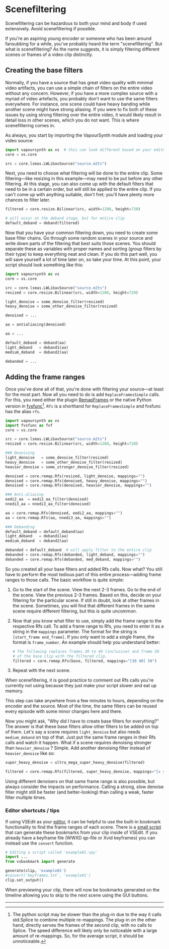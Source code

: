# Scenefiltering

Scenefiltering can be hazardous to both your mind and body if used
extensively. Avoid scenefiltering if possible.

If you're an aspiring young encoder or someone who has been around
fansubbing for a while, you've probably heard the term "scenefiltering".
But what is scenefiltering? As the name suggests, it is simply filtering
different scenes or frames of a video clip distinctly.


## Creating the base filters

Normally, if you have a source that has great video quality with minimal
video artifacts, you can use a simple chain of filters on the entire
video without any concern. However, if you have a more complex source
with a myriad of video artefacts, you probably don't want to use the
same filters everywhere. For instance, one scene could have heavy
banding while another scene might have strong aliasing. If you were to
fix both of these issues by using strong filtering over the entire
video, it would likely result in detail loss in other scenes, which you
do not want. This is where scenefiltering comes in.

As always, you start by importing the VapourSynth module and loading
your video source:

```py
import vapoursynth as vs  # this can look different based on your editor
core = vs.core

src = core.lsmas.LWLibavSource("source.m2ts")
```

Next, you need to choose what filtering will be done to the entire clip.
Some filtering—like resizing in this example—may
need to be put before any other filtering.
At this stage,
you can also come up with the default filters
that need to be in a certain order,
but will still be applied to the entire clip.
If you can't come up with anything suitable, don't fret;
you'll have plenty more chances to filter later.

```py
filtered = core.resize.Bilinear(src, width=1280, height=720)

# will occur at the deband stage, but for entire clip
default_deband = deband(filtered)
```

Now that you have your common filtering down, you need to create some
base filter chains. Go through some random scenes in your source and
write down parts of the filtering that best suits those scenes. You
should separate these as variables with proper names and sorting (group
filters by their type) to keep everything neat and clean. If you do this
part well, you will save yourself a lot of time later on, so take your
time. At this point, your script should look something like this:

```py
import vapoursynth as vs
core = vs.core

src = core.lsmas.LWLibavSource("source.m2ts")
resized = core.resize.Bilinear(src, width=1280, height=720)

light_denoise = some_denoise_filter(resized)
heavy_denoise = some_other_denoise_filter(resized)

denoised = ...

aa = antialiasing(denoised)

aa = ...

default_deband = deband(aa)
light_deband   = deband1(aa)
medium_deband  = deband2(aa)

debanded = ...
```


## Adding the frame ranges

Once you've done all of that, you're done with filtering your source—at
least for the most part. Now all you need to do is add
`ReplaceFramesSimple` calls. For this, you need either the
plugin [RemapFrames](https://github.com/Irrational-Encoding-Wizardry/Vapoursynth-RemapFrames/releases) or
the native Python version in
[fvsfunc](https://github.com/Irrational-Encoding-Wizardry/fvsfunc/blob/master/fvsfunc.py)[^1].
`Rfs` is a shorthand for `ReplaceFramesSimple`
and fvsfunc has the alias `rfs`.

```py
import vapoursynth as vs
import fvsfunc as fvf
core = vs.core

src = core.lsmas.LWLibavSource("source.m2ts")
resized = core.resize.Bilinear(src, width=1280, height=720)

### Denoising
light_denoise   = some_denoise_filter(resized)
heavy_denoise   = some_other_denoise_filter(resized)
heavier_denoise = some_stronger_denoise_filter(resized)

denoised = core.remap.Rfs(resized, light_denoise, mappings="")
denoised = core.remap.Rfs(denoised, heavy_denoise, mappings="")
denoised = core.remap.Rfs(denoised, heavier_denoise, mappings="")

### Anti-aliasing
eedi2_aa  = eedi2_aa_filter(denoised)
nnedi3_aa = nnedi3_aa_filter(denoised)

aa = core.remap.Rfs(denoised, eedi2_aa, mappings="")
aa = core.remap.Rfs(aa, nnedi3_aa, mappings="")

### Debanding
default_deband = default_deband(aa)
light_deband   = deband1(aa)
medium_deband  = deband2(aa)

debanded = default_deband  # will apply filter to the entire clip
debanded = core.remap.Rfs(debanded, light_deband, mappings="")
debanded = core.remap.Rfs(debanded, med_deband, mappings="")
```

So you created all your base filters and added Rfs calls. Now what? You
still have to perform the most tedious part of this entire
process—adding frame ranges to those calls. The basic workflow is
quite simple:

1.  Go to the start of the scene. View the next 2-3 frames. Go to the
    end of the scene. View the previous 2-3 frames. Based on this,
    decide on your filtering for the particular scene. If still in
    doubt, look at other frames in the scene. Sometimes, you will find
    that different frames in the same scene require different filtering,
    but this is quite uncommon.
2.  Now that you know what filter to use, simply add the frame range to
    the respective Rfs call. To add a frame range to Rfs, you need to
    enter it as a string in the `mappings` parameter. The format for the
    string is `[start_frame end_frame]`. If you only want to add a
    single frame, the format is `frame_number`. An example should help
    you understand
    better:

    ```py
    # The following replaces frames 30 to 40 (inclusive) and frame 50
    # of the base clip with the filtered clip.
    filtered = core.remap.Rfs(base, filtered, mappings="[30 40] 50")
    ```

3.  Repeat with the next scene.

When scenefiltering, it is good practice to comment out Rfs calls you're
currently not using because they just make your script slower and eat up
memory.

This step can take anywhere from a few minutes to hours, depending on
the encoder and the source. Most of the time, the same filters can be
reused every episode with some minor changes here and there.

Now you might ask, "Why did I have to create base filters for
everything?" The answer is that these base filters allow other filters
to be added on top of them. Let's say a scene requires `light_denoise`
but also needs `medium_deband` on top of that. Just put the same frame
ranges in their Rfs calls and watch it happen. What if a scene requires
denoising stronger than `heavier_denoise` ? Simple. Add another denoising
filter instead of `heavier_denoise` like so:

```py
super_heavy_denoise = ultra_mega_super_heavy_denoise(filtered)

filtered = core.remap.Rfs(filtered, super_heavy_denoise, mappings="[x y]")
```

Using different denoisers on that same frame range is also possible, but
always consider the impacts on performance. Calling a strong, slow
denoise filter might still be faster (and better-looking) than calling a
weak, faster filter multiple times.


### Editor shortcuts / tips

If using VSEdit as your [editor](preparation.md#the-editor),
it can be helpful to use the
built-in bookmark functionality
to find the frame ranges of each scene.
There is a [small script][vsbookmark] that can generate
these bookmarks from your clip inside of VSEdit.
If you already have a keyframe file
(WWXD qp-file or Xvid keyframes)
you can instead use the `convert` function.

```py
# Editing a script called 'example01.vpy'
import ...
from vsbookmark import generate

generate(clip, 'example01')
#convert('keyframes.txt', 'example01')
clip.set_output()
```

When previewing your clip,
there will now be bookmarks generated on the timeline
allowing you to skip to the next scene using the GUI buttons.

[vsbookmark]: https://gist.github.com/OrangeChannel/b9666b3650a3448589069d25dd6a394c

---

[^1]: The python script may be slower than the plug-in due to the way it calls std.Splice to combine multiple re-mappings. The plug-in on the other hand, directly serves the frames of the second clip, with no calls to Splice. The speed difference will likely only be noticeable with a large amount of re-mappings. So, for the average script, it should be unnoticeable.
